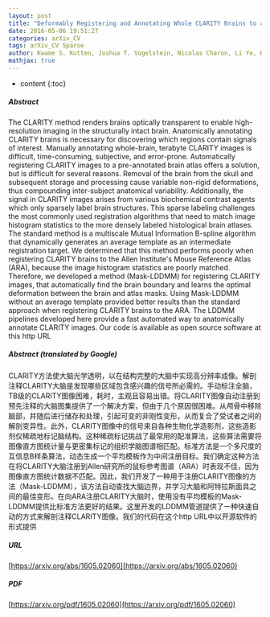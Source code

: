 ```yaml
---
layout: post
title: "Deformably Registering and Annotating Whole CLARITY Brains to an Atlas via Masked LDDMM"
date: 2016-05-06 19:51:27
categories: arXiv_CV
tags: arXiv_CV Sparse
author: Kwame S. Kutten, Joshua T. Vogelstein, Nicolas Charon, Li Ye, Karl Deisseroth, Michael I. Miller
mathjax: true
---
```


* content
{:toc}

##### Abstract
The CLARITY method renders brains optically transparent to enable high-resolution imaging in the structurally intact brain. Anatomically annotating CLARITY brains is necessary for discovering which regions contain signals of interest. Manually annotating whole-brain, terabyte CLARITY images is difficult, time-consuming, subjective, and error-prone. Automatically registering CLARITY images to a pre-annotated brain atlas offers a solution, but is difficult for several reasons. Removal of the brain from the skull and subsequent storage and processing cause variable non-rigid deformations, thus compounding inter-subject anatomical variability. Additionally, the signal in CLARITY images arises from various biochemical contrast agents which only sparsely label brain structures. This sparse labeling challenges the most commonly used registration algorithms that need to match image histogram statistics to the more densely labeled histological brain atlases. The standard method is a multiscale Mutual Information B-spline algorithm that dynamically generates an average template as an intermediate registration target. We determined that this method performs poorly when registering CLARITY brains to the Allen Institute's Mouse Reference Atlas (ARA), because the image histogram statistics are poorly matched. Therefore, we developed a method (Mask-LDDMM) for registering CLARITY images, that automatically find the brain boundary and learns the optimal deformation between the brain and atlas masks. Using Mask-LDDMM without an average template provided better results than the standard approach when registering CLARITY brains to the ARA. The LDDMM pipelines developed here provide a fast automated way to anatomically annotate CLARITY images. Our code is available as open source software at this http URL

##### Abstract (translated by Google)
CLARITY方法使大脑光学透明，以在结构完整的大脑中实现高分辨率成像。解剖注释CLARITY大脑是发现哪些区域包含感兴趣的信号所必需的。手动标注全脑，TB级的CLARITY图像困难，耗时，主观且容易出错。将CLARITY图像自动注册到预先注释的大脑图集提供了一个解决方案，但由于几个原因很困难。从颅骨中移除脑部，并随后进行储存和处理，引起可变的非刚性变形，从而复合了受试者之间的解剖变异性。此外，CLARITY图像中的信号来自各种生物化学造影剂，这些造影剂仅稀疏地标记脑结构。这种稀疏标记挑战了最常用的配准算法，这些算法需要将图像直方图统计量与更密集标记的组织学脑图谱相匹配。标准方法是一个多尺度的互信息B样条算法，动态生成一个平均模板作为中间注册目标。我们确定这种方法在将CLARITY大脑注册到Allen研究所的鼠标参考图谱（ARA）时表现不佳，因为图像直方图统计数据不匹配。因此，我们开发了一种用于注册CLARITY图像的方法（Mask-LDDMM），该方法自动查找大脑边界，并学习大脑和阿特拉斯面具之间的最佳变形。在向ARA注册CLARITY大脑时，使用没有平均模板的Mask-LDDMM提供比标准方法更好的结果。这里开发的LDDMM管道提供了一种快速自动的方式来解剖注释CLARITY图像。我们的代码在这个http URL中以开源软件的形式提供

##### URL
[https://arxiv.org/abs/1605.02060](https://arxiv.org/abs/1605.02060)

##### PDF
[https://arxiv.org/pdf/1605.02060](https://arxiv.org/pdf/1605.02060)

